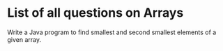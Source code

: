 # List of all questions on Arrays
Write a Java program to find smallest and second smallest elements of a given array.
